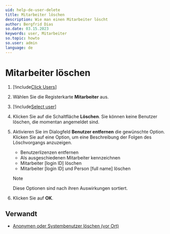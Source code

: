 ```yaml
---
uid: help-de-user-delete
title: Mitarbeiter löschen
description: Wie man einen Mitarbeiter löscht
author: Bergfrid Dias
so.date: 03.15.2023
keywords: user, Mitarbeiter
so.topic: howto
so.user: admin
language: de
---
```


# Mitarbeiter löschen

1. [!include[Click Users](includes/goto-users.md)]

2. Wählen Sie die Registerkarte **Mitarbeiter** aus.

3. [!include[Select user](includes/select-user.md)]

4. Klicken Sie auf die Schaltfläche **Löschen**. Sie können keine Benutzer löschen, die momentan angemeldet sind.

5. Aktivieren Sie im Dialogfeld **Benutzer entfernen** die gewünschte Option. Klicken Sie auf eine Option, um eine Beschreibung der Folgen des Löschvorgangs anzuzeigen.

    * Benutzerlizenzen entfernen
    * Als ausgeschiedenen Mitarbeiter kennzeichnen
    * Mitarbeiter \[login ID\] löschen
    * Mitarbeiter \[login ID\] und Person \[full name\] löschen

    > [!NOTE]
    > Diese Optionen sind nach ihren Auswirkungen sortiert.

6. Klicken Sie auf **OK**.

## Verwandt

* [Anonymen oder Systembenutzer löschen (vor Ort)][5]

<!-- Referenced links -->
[5]: other-users.md

<!-- Referenced images -->
